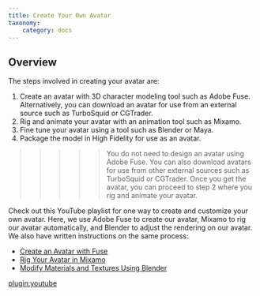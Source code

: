 ```yaml
---
title: Create Your Own Avatar
taxonomy:
    category: docs
---
```


## Overview

The steps involved in creating your avatar are:

1. Create an avatar with 3D character modeling tool such as Adobe Fuse. Alternatively, you can download an avatar for use from an external source such as TurboSquid or CGTrader.
2. Rig and animate your avatar with an animation tool such as Mixamo.
3. Fine tune your avatar using a tool such as Blender or Maya.
4. Package the model in High Fidelity for use as an avatar.

>>>>>You do not need to design an avatar using Adobe Fuse. You can also download avatars for use from other external sources such as TurboSquid or CGTrader. Once you get the avatar, you can proceed to step 2 where you rig and animate your avatar.  

Check out this YouTube playlist for one way to create and customize your own avatar. Here, we use Adobe Fuse to create our avatar, Mixamo to rig our avatar automatically, and Blender to adjust the rendering on our avatar. We also have written instructions on the same process: 

* [Create an Avatar with Fuse](fuse-tutorial)
* [Rig Your Avatar in Mixamo](mixamo-tutorial)
* [Modify Materials and Textures Using Blender](blender-tutorial)

[plugin:youtube](https://www.youtube.com/watch?v=6NfiH4rdVRM)
